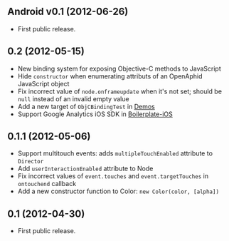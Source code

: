 ## Android v0.1 (2012-06-26)

- First public release.

## 0.2 (2012-05-15)

- New binding system for exposing Objective-C methods to JavaScript
- Hide `constructor` when enumerating attributs of an OpenAphid JavaScript object
- Fix incorrect value of `node.onframeupdate` when it's not set; should be `null` instead of an invalid empty value
- Add a new target of `ObjCBindingTest` in [Demos](https://github.com/openaphid/Demos)
- Support Google Analytics iOS SDK in [Boilerplate-iOS](https://github.com/openaphid/Boilerplate-iOS)


## 0.1.1 (2012-05-06)

- Support multitouch events: adds `multipleTouchEnabled` attribute to `Director` 
- Add `userInteractionEnabled` attribute to Node
- Fix incorrect values of `event.touches` and `event.targetTouches` in `ontouchend` callback
- Add a new constructor function to Color: `new Color(color, [alpha])` 

## 0.1 (2012-04-30)

- First public release.
